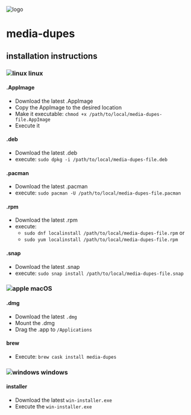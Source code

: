 ![logo](https://raw.githubusercontent.com/yafp/media-dupes/master/.github/images/logo/128x128.png)

# media-dupes

## installation instructions

### ![linux](https://raw.githubusercontent.com/yafp/media-dupes/master/.github/images/platform/linux_32x32.png) linux

#### .AppImage
* Download the latest .AppImage
* Copy the AppImage to the desired location
* Make it executable: `chmod +x /path/to/local/media-dupes-file.AppImage`
* Execute it

#### .deb
* Download the latest .deb
* execute: `sudo dpkg -i /path/to/local/media-dupes-file.deb`

#### .pacman
* Download the latest .pacman
* execute: `sudo pacman -U /path/to/local/media-dupes-file.pacman`

#### .rpm
* Download the latest .rpm
* execute:
  * `sudo dnf localinstall /path/to/local/media-dupes-file.rpm` or
  * `sudo yum localinstall /path/to/local/media-dupes-file.rpm`

#### .snap
* Download the latest .snap
* execute: `sudo snap install /path/to/local/media-dupes-file.snap`

### ![apple](https://raw.githubusercontent.com/yafp/media-dupes/master/.github/images/platform/apple_32x32.png) macOS
#### .dmg
* Download the latest `.dmg`
* Mount the .dmg
* Drag the .app to `/Applications`

#### brew
* Execute: `brew cask install media-dupes`


### ![windows](https://raw.githubusercontent.com/yafp/media-dupes/master/.github/images/platform/windows_32x32.png) windows

#### installer
* Download the latest `win-installer.exe`
* Execute the `win-installer.exe`
